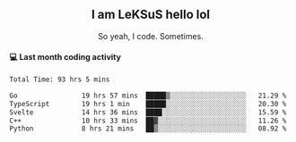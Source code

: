 <h2 align="center">I am LeKSuS hello lol</h2>
<p align="center">So yeah, I code. Sometimes.</p>

#### :computer: Last month coding activity
<!--START_SECTION:waka-->

```txt
Total Time: 93 hrs 5 mins

Go                19 hrs 57 mins  █████▒░░░░░░░░░░░░░░░░░░░   21.29 %
TypeScript        19 hrs 1 min    █████░░░░░░░░░░░░░░░░░░░░   20.30 %
Svelte            14 hrs 36 mins  ████░░░░░░░░░░░░░░░░░░░░░   15.59 %
C++               10 hrs 33 mins  ██▓░░░░░░░░░░░░░░░░░░░░░░   11.26 %
Python            8 hrs 21 mins   ██▒░░░░░░░░░░░░░░░░░░░░░░   08.92 %
```

<!--END_SECTION:waka-->
